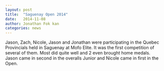 ```yaml
---
layout: post
title:  "Saguenay Open 2014"
date:   2014-11-08
author: Jonathan Fok kan
categories: news
---
```

Jason, Zach, Nicole, Jason and Jonathan were participating in the Quebec Provincials
held in Saguenay at Mofo Elite. It was the first competition of several of them.
Most did quite well and 2 even brought home medals. Jason came in second in the
overalls Junior and Nicole came in first in the Open.